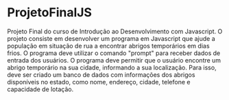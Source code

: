 # ProjetoFinalJS
Projeto Final do curso de Introdução ao Desenvolvimento com Javascript.
O projeto consiste em desenvolver um programa em Javascript que ajude a população em situação de rua a encontrar abrigos temporários em dias frios. O programa deve utilizar o comando "prompt" para receber dados de entrada dos usuários.
O programa deve permitir que o usuário encontre um abrigo temporário na sua cidade, informando a sua localização. Para isso, deve ser criado um banco de dados com informações dos abrigos disponíveis no estado, como nome, endereço, cidade, telefone e capacidade de lotação.
